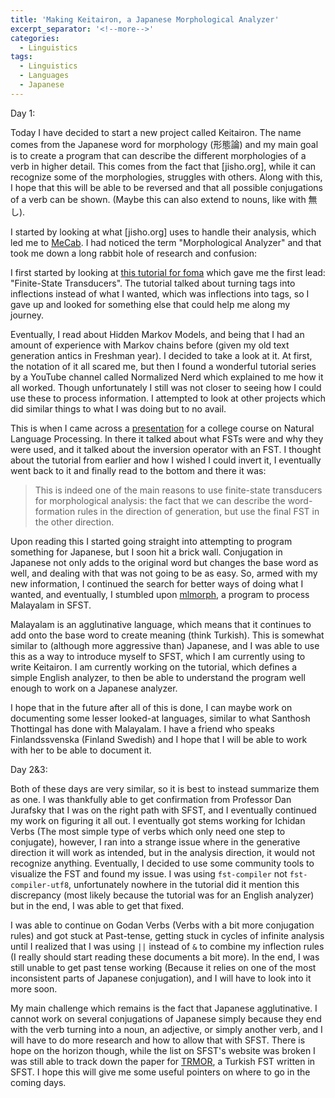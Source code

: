 ```yaml
---
title: 'Making Keitairon, a Japanese Morphological Analyzer'
excerpt_separator: '<!--more-->'
categories:
  - Linguistics
tags:
  - Linguistics
  - Languages
  - Japanese
---
```


Day 1:

Today I have decided to start a new project called Keitairon. The name comes from the Japanese word for morphology (形態論) and my main goal is to create a program that can describe the different morphologies of a verb in higher detail. This comes from the fact that [jisho.org], while it can recognize some of the morphologies, struggles with others. Along with this, I hope that this will be able to be reversed and that all possible conjugations of a verb can be shown. (Maybe this can also extend to nouns, like with 無し).

<!--more-->

I started by looking at what [jisho.org] uses to handle their analysis, which led me to [MeCab](https://taku910.github.io/mecab/). I had noticed the term "Morphological Analyzer" and that took me down a long rabbit hole of research and confusion:

I first started by looking at [this tutorial for foma](https://fomafst.github.io/morphtut.html) which gave me the first lead: "Finite-State Transducers". The tutorial talked about turning tags into inflections instead of what I wanted, which was inflections into tags, so I gave up and looked for something else that could help me along my journey.

Eventually, I read about Hidden Markov Models, and being that I had an amount of experience with Markov chains before (given my old text generation antics in Freshman year). I decided to take a look at it. At first, the notation of it all scared me, but then I found a wonderful tutorial series by a YouTube channel called Normalized Nerd which explained to me how it all worked. Though unfortunately I still was not closer to seeing how I could use these to process information. I attempted to look at other projects which did similar things to what I was doing but to no avail.

This is when I came across a [presentation](https://www.andrew.cmu.edu/user/ko/downloads/11-411-Natural-Language-Processing-Slides.pdf) for a college course on Natural Language Processing. In there it talked about what FSTs were and why they were used, and it talked about the inversion operator with an FST. I thought about the tutorial from earlier and how I wished I could invert it, I eventually went back to it and finally read to the bottom and there it was:

> This is indeed one of the main reasons to use finite-state transducers for morphological analysis: the fact that we can describe the word-formation rules in the direction of generation, but use the final FST in the other direction.

Upon reading this I started going straight into attempting to program something for Japanese, but I soon hit a brick wall. Conjugation in Japanese not only adds to the original word but changes the base word as well, and dealing with that was not going to be as easy. So, armed with my new information, I continued the search for better ways of doing what I wanted, and eventually, I stumbled upon [mlmorph](https://github.com/smc/mlmorph/tree/master), a program to process Malayalam in SFST.

Malayalam is an agglutinative language, which means that it continues to add onto the base word to create meaning (think Turkish). This is somewhat similar to (although more aggressive than) Japanese, and I was able to use this as a way to introduce myself to SFST, which I am currently using to write Keitairon. I am currently working on the tutorial, which defines a simple English analyzer, to then be able to understand the program well enough to work on a Japanese analyzer.

I hope that in the future after all of this is done, I can maybe work on documenting some lesser looked-at languages, similar to what Santhosh Thottingal has done with Malayalam. I have a friend who speaks Finlandssvenska (Finland Swedish) and I hope that I will be able to work with her to be able to document it.

Day 2&3:

Both of these days are very similar, so it is best to instead summarize them as one. I was thankfully able to get confirmation from Professor Dan Jurafsky that I was on the right path with SFST, and I eventually continued my work on figuring it all out. I eventually got stems working for Ichidan Verbs (The most simple type of verbs which only need one step to conjugate), however, I ran into a strange issue where in the generative direction it will work as intended, but in the analysis direction, it would not recognize anything. Eventually, I decided to use some community tools to visualize the FST and found my issue. I was using `fst-compiler` not `fst-compiler-utf8`, unfortunately nowhere in the tutorial did it mention this discrepancy (most likely because the tutorial was for an English analyzer) but in the end, I was able to get that fixed.

I was able to continue on Godan Verbs (Verbs with a bit more conjugation rules) and got stuck at Past-tense, getting stuck in cycles of infinite analysis until I realized that I was using `||` instead of `&` to combine my inflection rules (I really should start reading these documents a bit more). In the end, I was still unable to get past tense working (Because it relies on one of the most inconsistent parts of Japanese conjugation), and I will have to look into it more soon.

My main challenge which remains is the fact that Japanese agglutinative. I cannot work on several conjugations of Japanese simply because they end with the verb turning into a noun, an adjective, or simply another verb, and I will have to do more research and how to allow that with SFST. There is hope on the horizon though, while the list on SFST's website was broken I was still able to track down the paper for [TRMOR](https://journals.tubitak.gov.tr/cgi/viewcontent.cgi?article=1547&context=elektrik), a Turkish FST written in SFST. I hope this will give me some useful pointers on where to go in the coming days.
